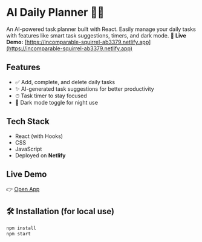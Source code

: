 # AI Daily Planner 🧠📅

An AI-powered task planner built with React. Easily manage your daily tasks with features like smart task suggestions, timers, and dark mode.
🔗 **Live Demo:** [https://incomparable-squirrel-ab3379.netlify.app](https://incomparable-squirrel-ab3379.netlify.app)

## Features
- ✅ Add, complete, and delete daily tasks
- ✨ AI-generated task suggestions for better productivity
- ⏱ Task timer to stay focused
- 🌙 Dark mode toggle for night use

## Tech Stack
- React (with Hooks)
- CSS
- JavaScript
- Deployed on **Netlify**

## Live Demo
👉 [Open App](https://incomparable-squirrel-ab3379.netlify.app)

## 🛠 Installation (for local use)
```bash
npm install
npm start

